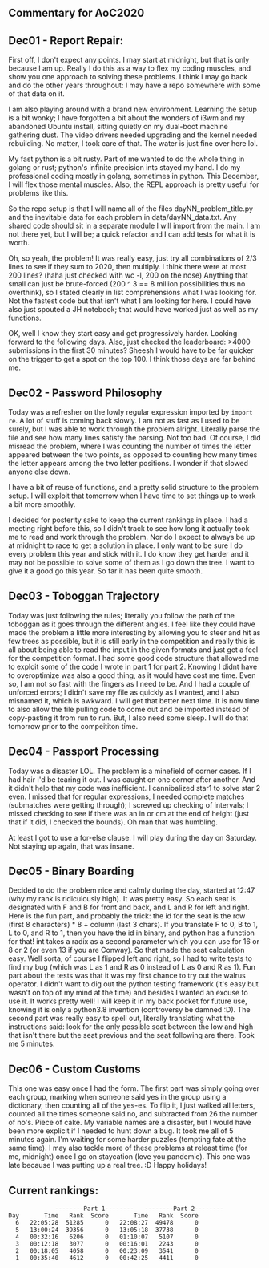 Commentary for AoC2020
----------------------


## Dec01 - Report Repair:

First off, I don't expect any points. I may start at midnight, but that is only because I am up. Really I do this as a way to flex my coding muscles, and show you one approach to solving these problems. I think I may go back and do the other years throughout: I may have a repo somewhere with some of that data on it.

I am also playing around with a brand new environment. Learning the setup is a bit wonky; I have forgotten a bit about the wonders of i3wm and my abandoned Ubuntu install, sitting quietly on my dual-boot machine gathering dust. The video drivers needed upgrading and the kernel needed rebuilding. No matter, I took care of that. The water is just fine over here lol. 

My fast python is a bit rusty. Part of me wanted to do the whole thing in golang or rust; python's infinite precision ints stayed my hand. I do my professional coding mostly in golang, sometimes in python. This December, I will flex those mental muscles. Also, the REPL approach is pretty useful for problems like this.

So the repo setup is that I will name all of the files dayNN_problem_title.py and the inevitable data for each problem in data/dayNN_data.txt. Any shared code should sit in a separate module I will import from the main. I am not there yet, but I will be; a quick refactor and I can add tests for what it is worth. 

Oh, so yeah, the problem! It was really easy, just try all combinations of 2/3 lines to see if they sum to 2020, then multiply. I think there were at most 200 lines? (haha just checked with wc -l, 200 on the nose) Anything that small can just be brute-forced (200 ^ 3 == 8 million possibilities thus no overthink), so I stated clearly in list comprehensions what I was looking for. Not the fastest code but that isn't what I am looking for here. I could have also just spouted a JH notebook; that would have worked just as well as my functions. 

OK, well I know they start easy and get progressively harder. Looking forward to the following days. Also, just checked the leaderboard: >4000 submissions in the first 30 minutes? Sheesh I would have to be far quicker on the trigger to get a spot on the top 100. I think those days are far behind me.

## Dec02 - Password Philosophy

Today was a refresher on the lowly regular expression imported by `import re`. A lot of stuff is coming back slowly. I am not as fast as I used to be surely, but I was able to work through the problem alright. Literally parse the file and see how many lines satisfy the parsing. Not too bad. Of course, I did misread the problem, where I was counting the number of times the letter appeared between the two points, as opposed to counting how many times the letter appears among the two letter positions. I wonder if that slowed anyone else down. 

I have a bit of reuse of functions, and a pretty solid structure to the problem setup. I will exploit that tomorrow when I have time to set things up to work a bit more smoothly. 

I decided for posterity sake to keep the current rankings in place. I had a meeting right before this, so I didn't track to see how long it actually took me to read and work through the problem. Nor do I expect to always be up at midnight to race to get a solution in place. I only want to be sure I do every problem this year and stick with it. I do know they get harder and it may not be possible to solve some of them as I go down the tree. I want to give it a good go this year. So far it has been quite smooth.

## Dec03 - Toboggan Trajectory

Today was just following the rules; literally you follow the path of the toboggan as it goes through the different angles. I feel like they could have made the problem a little more interesting by allowing you to steer and hit as few trees as possible, but it is still early in the competition and really this is all about being able to read the input in the given formats and just get a feel for the competition format. I had some good code structure that allowed me to exploit some of the code I wrote in part 1 for part 2. Knowing I didnt have to overoptimize was also a good thing, as it would have cost me time. Even so, I am not so fast with the fingers as I need to be. And I had a couple of unforced errors; I didn't save my file as quickly as I wanted, and I also misnamed it, which is awkward. I will get that better next time. It is now time to also allow the file pulling code to come out and be imported instead of copy-pasting it from run to run. But, I also need some sleep. I will do that tomorrow prior to the compeititon time.

## Dec04 - Passport Processing

Today was a disaster LOL.
The problem is a minefield of corner cases. If I had hair I'd be tearing it out. I was caught on one corner after another. And it didn't help that my code was inefficient. I cannibalized star1 to solve star 2 even. I missed that for regular expressions, I needed complete matches (submatches were getting through); I screwed up checking of intervals; I missed checking to see if there was an in or cm at the end of height (just that if it did, I checked the bounds). Oh man that was humbling.

At least I got to use a for-else clause. I will play during the day on Saturday. Not staying up again, that was insane.

## Dec05 - Binary Boarding

Decided to do the problem nice and calmly during the day, started at 12:47 (why my rank is ridiculously high). It was pretty easy. So each seat is designated with F and B for front and back, and L and R for left and right. Here is the fun part, and probably the trick: the id for the seat is the row (first 8 characters) * 8 + column (last 3 chars). If you translate F to 0, B to 1, L to 0, and R to 1, then you have the id in binary, and python has a function for that! int takes a radix as a second parameter which you can use for 16 or 8 or 2 (or even 13 if you are Conway). So that made the seat calculation easy. Well sorta, of course I flipped left and right, so I had to write tests to find my bug (which was L as 1 and R as 0 instead of L as 0 and R as 1). Fun part about the tests was that it was my first chance to try out the walrus operator. I didn't want to dig out the python testing framework (it's easy but wasn't on top of my mind at the time) and besides I wanted an excuse to use it. It works pretty well! I will keep it in my back pocket for future use, knowing it is only a python3.8 invention (controversy be damned :D). The second part was really easy to spell out, literally translating what the instructions said: look for the only possible seat between the low and high that isn't there but the seat previous and the seat following are there. Took me 5 minutes.

## Dec06 - Custom Customs

This one was easy once I had the form. The first part was simply going over each group, marking when someone said yes in the group using a dictionary, then counting all of the yes-es. To flip it, I just walked all letters, counted all the times someone said no, and subtracted from 26 the number of no's. Piece of cake. My variable names are a disaster, but I would have been more explicit if I needed to hunt down a bug. It took me all of 5 minutes again. I'm waiting for some harder puzzles (tempting fate at the same time). I may also tackle more of these problems at releast time (for me, midnight) once I go on staycation (love you pandemic). This one was late because I was putting up a real tree. :D Happy holidays!

Current rankings:
-----------------
```
             --------Part 1--------   --------Part 2--------
Day       Time   Rank  Score       Time   Rank  Score
  6   22:05:28  51285      0   22:08:27  49478      0
  5   13:00:24  39356      0   13:05:18  37738      0
  4   00:32:16   6206      0   01:10:07   5107      0
  3   00:12:18   3077      0   00:16:01   2243      0
  2   00:18:05   4058      0   00:23:09   3541      0
  1   00:35:40   4612      0   00:42:25   4411      0
```
